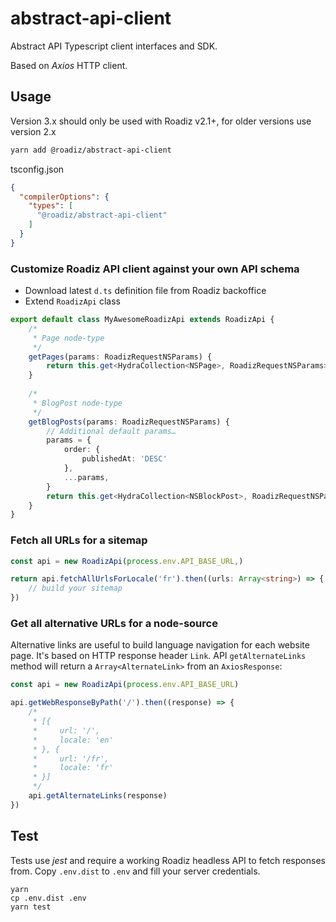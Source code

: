 # abstract-api-client
Abstract API Typescript client interfaces and SDK.

Based on *Axios* HTTP client.

## Usage

Version 3.x should only be used with Roadiz v2.1+, for older versions use version 2.x

```bash
yarn add @roadiz/abstract-api-client
```

tsconfig.json
```json
{
  "compilerOptions": {
    "types": [
      "@roadiz/abstract-api-client"
    ]
  }
}
```

### Customize Roadiz API client against your own API schema

- Download latest `d.ts` definition file from Roadiz backoffice
- Extend `RoadizApi` class

```ts
export default class MyAwesomeRoadizApi extends RoadizApi {
    /*
     * Page node-type
     */
    getPages(params: RoadizRequestNSParams) {
        return this.get<HydraCollection<NSPage>, RoadizRequestNSParams>('pages', { params })
    }
    
    /*
     * BlogPost node-type
     */
    getBlogPosts(params: RoadizRequestNSParams) {
        // Additional default params…
        params = {
            order: {
                publishedAt: 'DESC'
            },
            ...params,
        }
        return this.get<HydraCollection<NSBlockPost>, RoadizRequestNSParams>('blog_posts', { params })
    }
}
```

### Fetch all URLs for a sitemap

```ts
const api = new RoadizApi(process.env.API_BASE_URL,)

return api.fetchAllUrlsForLocale('fr').then((urls: Array<string>) => {
    // build your sitemap
})
```

### Get all alternative URLs for a node-source

Alternative links are useful to build language navigation for each website page. It's based
on HTTP response header `Link`.
API `getAlternateLinks` method will return a `Array<AlternateLink>` from an `AxiosResponse`:

```ts
const api = new RoadizApi(process.env.API_BASE_URL)

api.getWebResponseByPath('/').then((response) => {
    /*
     * [{
     *     url: '/',
     *     locale: 'en'
     * }, {
     *     url: '/fr',
     *     locale: 'fr'
     * }]
     */
    api.getAlternateLinks(response)
})
```

## Test

Tests use *jest* and require a working Roadiz headless API to fetch responses from. Copy `.env.dist` to `.env` 
and fill your server credentials.

```
yarn
cp .env.dist .env
yarn test
```
